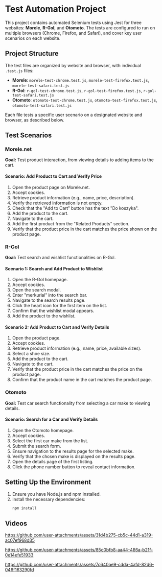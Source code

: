 # Test Automation Project

This project contains automated Selenium tests using Jest for three websites: **Morele**, **R-Gol**, and **Otomoto**. The tests are configured to run on multiple browsers (Chrome, Firefox, and Safari), and cover key user scenarios on each website.

## Project Structure

The test files are organized by website and browser, with individual `.test.js` files:
- **Morele**: `morele-test-chrome.test.js`, `morele-test-firefox.test.js`, `morele-test-safari.test.js`
- **R-Gol**: `r-gol-test-chrome.test.js`, `r-gol-test-firefox.test.js`, `r-gol-test-safari.test.js`
- **Otomoto**: `otomoto-test-chrome.test.js`, `otomoto-test-firefox.test.js`, `otomoto-test-safari.test.js`

Each file tests a specific user scenario on a designated website and browser, as described below.

## Test Scenarios

### Morele.net

**Goal:** Test product interaction, from viewing details to adding items to the cart.

#### Scenario: Add Product to Cart and Verify Price

1. Open the product page on Morele.net.
2. Accept cookies.
3. Retrieve product information (e.g., name, price, description).
4. Verify the retrieved information is not empty.
5. Check that the "Add to Cart" button has the text "Do koszyka".
6. Add the product to the cart.
7. Navigate to the cart.
8. Add the first product from the "Related Products" section.
9. Verify that the product price in the cart matches the price shown on the product page.

### R-Gol

**Goal:** Test search and wishlist functionalities on R-Gol.

#### Scenario 1: Search and Add Product to Wishlist

1. Open the R-Gol homepage.
2. Accept cookies.
3. Open the search modal.
4. Enter "merkurial" into the search bar.
5. Navigate to the search results page.
6. Click the heart icon for the first item on the list.
7. Confirm that the wishlist modal appears.
8. Add the product to the wishlist.

#### Scenario 2: Add Product to Cart and Verify Details

1. Open the product page.
2. Accept cookies.
3. Retrieve product information (e.g., name, price, available sizes).
4. Select a shoe size.
5. Add the product to the cart.
6. Navigate to the cart.
7. Verify that the product price in the cart matches the price on the product page.
8. Confirm that the product name in the cart matches the product page.

### Otomoto

**Goal:** Test car search functionality from selecting a car make to viewing details.

#### Scenario: Search for a Car and Verify Details

1. Open the Otomoto homepage.
2. Accept cookies.
3. Select the first car make from the list.
4. Submit the search form.
5. Ensure navigation to the results page for the selected make.
6. Verify that the chosen make is displayed on the results page.
7. Open the details page of the first listing.
8. Click the phone number button to reveal contact information.

## Setting Up the Environment

1. Ensure you have Node.js and npm installed.
2. Install the necessary dependencies:
   ```bash
   npm install

## Videos
https://github.com/user-attachments/assets/31d4b275-cb5c-44d1-a319-ac07ef968d35

https://github.com/user-attachments/assets/85c0bfb8-aa44-486a-b21f-0e14efe51933

https://github.com/user-attachments/assets/7c640ae9-cdda-4afd-82d6-046f163290fd
